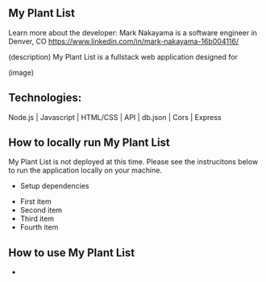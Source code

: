 <h2>My Plant List</h2>

Learn more about the developer:
Mark Nakayama is a software engineer in Denver, CO
https://www.linkedin.com/in/mark-nakayama-16b004116/

(description)
My Plant List is a fullstack web application designed for

(image)

<h2>Technologies:</h2>
Node.js | Javascript | HTML/CSS | API | db.json | Cors | Express

<h2>How to locally run My Plant List</h2>

My Plant List is not deployed at this time. Please see the instrucitons below to run the application locally on your machine.

- Setup dependencies
<ul>
  <li>First item</li>
  <li>Second item</li>
  <li>Third item</li>
  <li>Fourth item</li>
</ul>

<h2>How to use My Plant List</h2>

-
